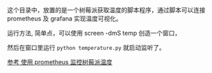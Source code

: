 这个目录中，放置的是一个树莓派获取温度的脚本程序，通过脚本可以连接 prometheus 及 grafana 实现温度可视化。

运行方法, 简单点，可以使用 screen -dmS temp 创造一个窗口，

然后在窗口里运行 `python temperature.py` 就启动监听了。

[参考 使用 prometheus 监控树莓派温度](https://www.bboy.app/2020/05/18/%E4%BD%BF%E7%94%A8prometheus%E7%9B%91%E6%8E%A7%E6%A0%91%E8%8E%93%E6%B4%BE%E6%B8%A9%E5%BA%A6/)

